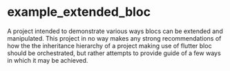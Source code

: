 # example_extended_bloc

A project intended to demonstrate various ways blocs can be extended and
manipulated. This project in no way makes any strong recommendations of how the
the inheritance hierarchy of a project making use of flutter bloc should be
orchestrated, but rather attempts to provide guide of a few ways in which it may
be achieved.
